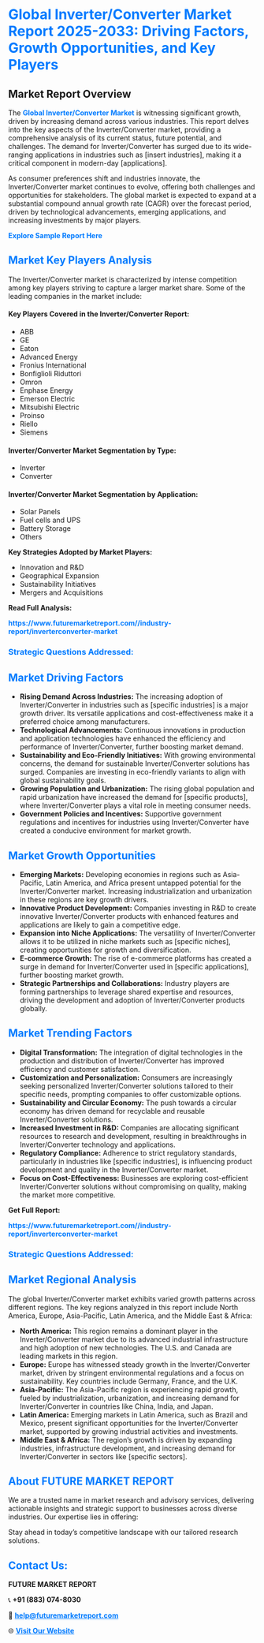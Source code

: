<h1 style="color: #007BFF;">Global Inverter/Converter Market Report 2025-2033: Driving Factors, Growth Opportunities, and Key Players</h1>

<section id="overview">
<h2>Market Report Overview</h2>
<p>The <a href="https://www.futuremarketreport.com//industry-report/inverterconverter-market" style="color: #007BFF; text-decoration: none;"><strong>Global Inverter/Converter Market</strong></a> is witnessing significant growth, driven by increasing demand across various industries. This report delves into the key aspects of the Inverter/Converter market, providing a comprehensive analysis of its current status, future potential, and challenges. The demand for Inverter/Converter has surged due to its wide-ranging applications in industries such as [insert industries], making it a critical component in modern-day [applications].</p>
<p>As consumer preferences shift and industries innovate, the Inverter/Converter market continues to evolve, offering both challenges and opportunities for stakeholders. The global market is expected to expand at a substantial compound annual growth rate (CAGR) over the forecast period, driven by technological advancements, emerging applications, and increasing investments by major players.</p>
</section>

<section id="overview">
<p><a href="https://www.futuremarketreport.com//request-sample/reportId=82388" style="color: #007BFF; text-decoration: none;"><strong>Explore Sample Report Here</strong></a></p>
</section>

<section id="key-players">
<h2 style="color: #007BFF;">Market Key Players Analysis</h2>
<p>The Inverter/Converter market is characterized by intense competition among key players striving to capture a larger market share. Some of the leading companies in the market include:</p>
<h4>Key Players Covered in the Inverter/Converter Report:</h4>
<ul><li>ABB</li><li>GE</li><li>Eaton</li><li>Advanced Energy</li><li>Fronius International</li><li>Bonfiglioli Riduttori</li><li>Omron</li><li>Enphase Energy</li><li>Emerson Electric</li><li>Mitsubishi Electric</li><li>Proinso</li><li>Riello</li><li>Siemens</li></ul>
<h4>Inverter/Converter Market Segmentation by Type:</h4>
<ul><li>Inverter</li><li>Converter</li></ul>

<h4>Inverter/Converter Market Segmentation by Application:</h4>
<ul><li>Solar Panels</li><li>Fuel cells and UPS</li><li>Battery Storage</li><li>Others</li></ul>
<p><strong>Key Strategies Adopted by Market Players:</strong></p>
<ul>
<li>Innovation and R&D</li>
<li>Geographical Expansion</li>
<li>Sustainability Initiatives</li>
<li>Mergers and Acquisitions</li>
</ul>
</section>

<section>
<p><strong>Read Full Analysis: </strong></p><a href="https://www.futuremarketreport.com//industry-report/inverterconverter-market" style="color: #007BFF; text-decoration: none;"><strong>https://www.futuremarketreport.com//industry-report/inverterconverter-market</strong></a>
<h3 style="color: #007BFF;">Strategic Questions Addressed:</h3>
</section>

<section id="driving-factors">
<h2 style="color: #007BFF;">Market Driving Factors</h2>
<ul>
<li><strong>Rising Demand Across Industries:</strong> The increasing adoption of Inverter/Converter in industries such as [specific industries] is a major growth driver. Its versatile applications and cost-effectiveness make it a preferred choice among manufacturers.</li>
<li><strong>Technological Advancements:</strong> Continuous innovations in production and application technologies have enhanced the efficiency and performance of Inverter/Converter, further boosting market demand.</li>
<li><strong>Sustainability and Eco-Friendly Initiatives:</strong> With growing environmental concerns, the demand for sustainable Inverter/Converter solutions has surged. Companies are investing in eco-friendly variants to align with global sustainability goals.</li>
<li><strong>Growing Population and Urbanization:</strong> The rising global population and rapid urbanization have increased the demand for [specific products], where Inverter/Converter plays a vital role in meeting consumer needs.</li>
<li><strong>Government Policies and Incentives:</strong> Supportive government regulations and incentives for industries using Inverter/Converter have created a conducive environment for market growth.</li>
</ul>
</section>

<section id="growth-opportunities">
<h2 style="color: #007BFF;">Market Growth Opportunities</h2>
<ul>
<li><strong>Emerging Markets:</strong> Developing economies in regions such as Asia-Pacific, Latin America, and Africa present untapped potential for the Inverter/Converter market. Increasing industrialization and urbanization in these regions are key growth drivers.</li>
<li><strong>Innovative Product Development:</strong> Companies investing in R&D to create innovative Inverter/Converter products with enhanced features and applications are likely to gain a competitive edge.</li>
<li><strong>Expansion into Niche Applications:</strong> The versatility of Inverter/Converter allows it to be utilized in niche markets such as [specific niches], creating opportunities for growth and diversification.</li>
<li><strong>E-commerce Growth:</strong> The rise of e-commerce platforms has created a surge in demand for Inverter/Converter used in [specific applications], further boosting market growth.</li>
<li><strong>Strategic Partnerships and Collaborations:</strong> Industry players are forming partnerships to leverage shared expertise and resources, driving the development and adoption of Inverter/Converter products globally.</li>
</ul>
</section>

<section id="trending-factors">
<h2 style="color: #007BFF;">Market Trending Factors</h2>
<ul>
<li><strong>Digital Transformation:</strong> The integration of digital technologies in the production and distribution of Inverter/Converter has improved efficiency and customer satisfaction.</li>
<li><strong>Customization and Personalization:</strong> Consumers are increasingly seeking personalized Inverter/Converter solutions tailored to their specific needs, prompting companies to offer customizable options.</li>
<li><strong>Sustainability and Circular Economy:</strong> The push towards a circular economy has driven demand for recyclable and reusable Inverter/Converter solutions.</li>
<li><strong>Increased Investment in R&D:</strong> Companies are allocating significant resources to research and development, resulting in breakthroughs in Inverter/Converter technology and applications.</li>
<li><strong>Regulatory Compliance:</strong> Adherence to strict regulatory standards, particularly in industries like [specific industries], is influencing product development and quality in the Inverter/Converter market.</li>
<li><strong>Focus on Cost-Effectiveness:</strong> Businesses are exploring cost-efficient Inverter/Converter solutions without compromising on quality, making the market more competitive.</li>
</ul>
</section>

<section>
<p><strong>Get Full Report: </strong></p><a href="https://www.futuremarketreport.com//industry-report/inverterconverter-market" style="color: #007BFF; text-decoration: none;"><strong>https://www.futuremarketreport.com//industry-report/inverterconverter-market</strong></a>
<h3 style="color: #007BFF;">Strategic Questions Addressed:</h3>
</section>


<section id="regional-analysis">
<h2 style="color: #007BFF;">Market Regional Analysis</h2>
<p>The global Inverter/Converter market exhibits varied growth patterns across different regions. The key regions analyzed in this report include North America, Europe, Asia-Pacific, Latin America, and the Middle East & Africa:</p>
<ul>
<li><strong>North America:</strong> This region remains a dominant player in the Inverter/Converter market due to its advanced industrial infrastructure and high adoption of new technologies. The U.S. and Canada are leading markets in this region.</li>
<li><strong>Europe:</strong> Europe has witnessed steady growth in the Inverter/Converter market, driven by stringent environmental regulations and a focus on sustainability. Key countries include Germany, France, and the U.K.</li>
<li><strong>Asia-Pacific:</strong> The Asia-Pacific region is experiencing rapid growth, fueled by industrialization, urbanization, and increasing demand for Inverter/Converter in countries like China, India, and Japan.</li>
<li><strong>Latin America:</strong> Emerging markets in Latin America, such as Brazil and Mexico, present significant opportunities for the Inverter/Converter market, supported by growing industrial activities and investments.</li>
<li><strong>Middle East & Africa:</strong> The region’s growth is driven by expanding industries, infrastructure development, and increasing demand for Inverter/Converter in sectors like [specific sectors].</li>
</ul>
</section>

<footer>
<h2 style="color: #007BFF;">About FUTURE MARKET REPORT</h2>
<p>We are a trusted name in market research and advisory services, delivering actionable insights and strategic support to businesses across diverse industries. Our expertise lies in offering:</p>

<p>Stay ahead in today’s competitive landscape with our tailored research solutions.</p>

<h2 style="color: #007BFF;">Contact Us:</h2>
<p><strong>FUTURE MARKET REPORT</strong></p>
<p>📞 <strong>+91 (883) 074-8030</strong></p>
<p>📧 <strong><a href="mailto:help@futuremarketreport.com" style="color: #007BFF;">help@futuremarketreport.com</a></strong></p>
<p>🌐 <strong><a href="https://www.futuremarketreport.com/" style="color: #007BFF;">Visit Our Website</a></strong></p>
</footer>